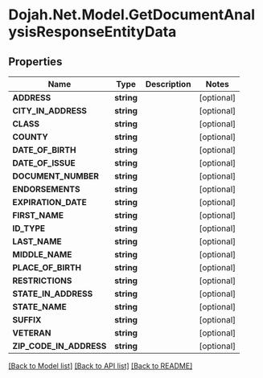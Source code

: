 # Dojah.Net.Model.GetDocumentAnalysisResponseEntityData

## Properties

Name | Type | Description | Notes
------------ | ------------- | ------------- | -------------
**ADDRESS** | **string** |  | [optional] 
**CITY_IN_ADDRESS** | **string** |  | [optional] 
**CLASS** | **string** |  | [optional] 
**COUNTY** | **string** |  | [optional] 
**DATE_OF_BIRTH** | **string** |  | [optional] 
**DATE_OF_ISSUE** | **string** |  | [optional] 
**DOCUMENT_NUMBER** | **string** |  | [optional] 
**ENDORSEMENTS** | **string** |  | [optional] 
**EXPIRATION_DATE** | **string** |  | [optional] 
**FIRST_NAME** | **string** |  | [optional] 
**ID_TYPE** | **string** |  | [optional] 
**LAST_NAME** | **string** |  | [optional] 
**MIDDLE_NAME** | **string** |  | [optional] 
**PLACE_OF_BIRTH** | **string** |  | [optional] 
**RESTRICTIONS** | **string** |  | [optional] 
**STATE_IN_ADDRESS** | **string** |  | [optional] 
**STATE_NAME** | **string** |  | [optional] 
**SUFFIX** | **string** |  | [optional] 
**VETERAN** | **string** |  | [optional] 
**ZIP_CODE_IN_ADDRESS** | **string** |  | [optional] 

[[Back to Model list]](../README.md#documentation-for-models) [[Back to API list]](../README.md#documentation-for-api-endpoints) [[Back to README]](../README.md)

